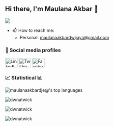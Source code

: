 ## Hi there, I'm Maulana Akbar 👋  
![](https://github-profile-summary-cards.vercel.app/api/cards/profile-details?username=maulanaakbardj&theme=vue)

- 📫 How to reach me: 
     - Personal: maulanaakbardwijaya@gmail.com

### 🔗 Social media profiles
<p align="left">
<a href="https://www.linkedin.com/in/maulanaakbardwijaya/"><img align="center" src="https://cdn.jsdelivr.net/npm/simple-icons@3.0.1/icons/linkedin.svg" alt="LinkedIn profile" height="30" width="40" /></a>
<a href="https://twitter.com/BangAkbar65"><img align="center" src="https://cdn.jsdelivr.net/npm/simple-icons@3.0.1/icons/twitter.svg" alt="Twitter profile" height="30" width="40" /></a>
<a href="https://www.facebook.com/maulanaakbardj/"><img align="center" src="https://cdn.jsdelivr.net/npm/simple-icons@3.0.1/icons/facebook.svg" alt="Facebook profile" height="30" width="40" /></a>
</p>

### 📈 Statistical 📊

![`maulanaakbardje@`'s top languages](https://github-readme-stats.vercel.app/api/top-langs/?username=maulanaakbardj&theme=cobalt&hide_title=true&layout=compact&langs_count=10&hide=html,javascript,css)

<p><img align="center" src="https://github-readme-stats.vercel.app/api?username=maulanaakbardj&theme=algolia&show_icons=true&locale=en" alt="dwnatwick" /></p>

<p><img align="center" src="https://github-readme-streak-stats.herokuapp.com/?user=maulanaakbardj&theme=algolia&" alt="dwnatwick" /></p>

<p><img align="center" src="https://github-readme-stats.vercel.app/api/top-langs?username=maulanaakbardj&theme=algolia&show_icons=true&locale=en&layout=compact" alt="dwnatwick" /></p>

